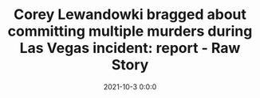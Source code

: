 ---
"title": "Corey Lewandowki bragged about committing multiple murders during Las Vegas incident: report - Raw Story"
"date": "2021-10-3 0:0:0"
"feed_name": "GOOGLENEWSCONSTRUCTION"
"feed_website": "https://news.google.com/search?q=construction%2Bincident&hl=en-US&gl=US&ceid=US:en"
"feed_rss": "https://news.google.com/rss/search?q=construction%2Bincident&hl=en-US&gl=US&ceid=US:en"
"link": "https://www.rawstory.com/cory-lewandowski-trashelle-odom/"
"source": "{'href': 'https://www.rawstory.com', 'title': 'Raw Story'}"
"file": "_posts/2021-1-1-94c1fccadf7569aaa414748cfc6f0a622eed53bd.md"
"accident": "1"
"drilling": "1"
"dead": "0"
"injured": "0"
"arrested": "0"
"where": "unknown site"
"causes": "unknown"
"place": "unknown place"
---